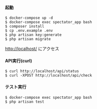 #### 起動

```
$ docker-compose up -d
$ docker-compose exec spectator_app bash
$ composer install
$ cp .env.example .env
$ php artisan key:generate
$ php artisan migrate
```

[http://localhost/](http://localhost/) にアクセス

#### API実行(curl)

```
$ curl http://localhost/api/status
$ curl -XPOST http://localhost/api/check
```

#### テスト実行

```
$ docker-compose exec spectator_app bash
$ php artisan test
```